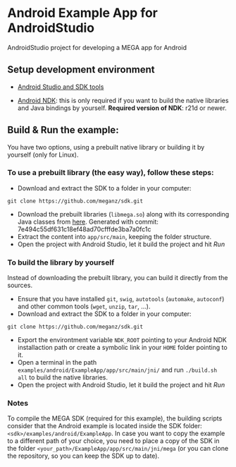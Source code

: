 # Android Example App for AndroidStudio

AndroidStudio project for developing a MEGA app for Android

## Setup development environment

* [Android Studio and SDK tools](https://developer.android.com/studio)

* [Android NDK](https://developer.android.com/ndk/downloads): this is only required if you want to build the native libraries and Java bindings by yourself. **Required version of NDK**: r21d or newer.

## Build & Run the example:

You have two options, using a prebuilt native library or building it by yourself (only for Linux).

### To use a prebuilt library (the easy way), follow these steps:

* Download and extract the SDK to a folder in your computer: 
```
git clone https://github.com/meganz/sdk.git
```
* Download the prebuilt libraries (`libmega.so`) along with its corresponding Java classes from [here](https://mega.nz/file/18B2URZb#DxEfqFuk1WhR4HCGLndVjbZUr8jt9TVEwMQSNweqbq8). Generated with commit: 7e494c55df631c18ef48ad70cfffde3ba7a0fc1c
* Extract the content into `app/src/main`, keeping the folder structure.
* Open the project with Android Studio, let it build the project and hit _*Run*_

### To build the library by yourself

Instead of downloading the prebuilt library, you can build it directly from the sources.

* Ensure that you have installed `git`, `swig`, `autotools` (`automake`, `autoconf`) and other common tools (`wget`, `unzip`, `tar`, ...).
* Download and extract the SDK to a folder in your computer: 
```
git clone https://github.com/meganz/sdk.git
```
* Export the environtment variable `NDK_ROOT` pointing to your Android NDK installaction path or create a symbolic link in your `HOME` folder pointing to it.
* Open a terminal in the path `examples/android/ExampleApp/app/src/main/jni/` and run `./build.sh all` to build the native libraries.
* Open the project with Android Studio, let it build the project and hit _*Run*_

### Notes

To compile the MEGA SDK (required for this example), the building scripts consider that the Android example is located inside the SDK folder: `<sdk>/examples/android/ExampleApp`. In case you want to copy the example to a different path of your choice, you need to place a copy of the SDK in the folder `<your_path>/ExampleApp/app/src/main/jni/mega` (or you can clone the repository, so you can keep the SDK up to date).
